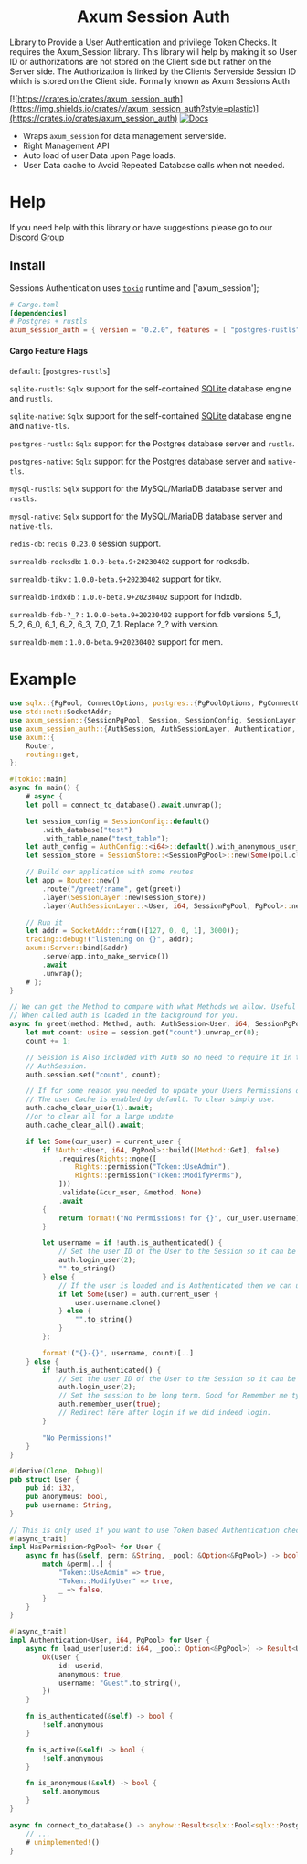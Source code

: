<h1 align="center">
 Axum Session Auth
</h1>

Library to Provide a User Authentication and privilege Token Checks. It requires the Axum_Session library.
This library will help by making it so User ID or authorizations are not stored on the Client side but rather on the Server side.
The Authorization is linked by the Clients Serverside Session ID which is stored on the Client side. Formally known as Axum Sessions Auth

[![https://crates.io/crates/axum_session_auth](https://img.shields.io/crates/v/axum_session_auth?style=plastic)](https://crates.io/crates/axum_session_auth)
[![Docs](https://docs.rs/axum_session_auth/badge.svg)](https://docs.rs/axum_session_auth)

- Wraps `axum_session` for data management serverside.
- Right Management API
- Auto load of user Data upon Page loads.
- User Data cache to Avoid Repeated Database calls when not needed.

# Help

If you need help with this library or have suggestions please go to our [Discord Group](https://discord.gg/gVXNDwpS3Z)

## Install

 Sessions Authentication uses [`tokio`] runtime and ['axum_session'];

[`tokio`]: https://github.com/tokio-rs/tokio
[`native-tls`]: https://crates.io/crates/native-tls
[`rustls`]: https://crates.io/crates/rustls
[`sqlx`]: https://crates.io/crates/sqlx
[`axum_session`]: https://crates.io/crates/axum_session

```toml
# Cargo.toml
[dependencies]
# Postgres + rustls
axum_session_auth = { version = "0.2.0", features = [ "postgres-rustls" ] }
```

#### Cargo Feature Flags
`default`: [`postgres-rustls`]

`sqlite-rustls`: `Sqlx` support for the self-contained [SQLite](https://sqlite.org/) database engine and `rustls`.

`sqlite-native`: `Sqlx` support for the self-contained [SQLite](https://sqlite.org/) database engine and `native-tls`.

`postgres-rustls`: `Sqlx` support for the Postgres database server and `rustls`.

`postgres-native`: `Sqlx` support for the Postgres database server and `native-tls`.

`mysql-rustls`: `Sqlx` support for the MySQL/MariaDB database server and `rustls`.

`mysql-native`: `Sqlx` support for the MySQL/MariaDB database server and `native-tls`.

`redis-db`:  `redis 0.23.0` session support.

`surrealdb-rocksdb`: `1.0.0-beta.9+20230402` support for rocksdb.

`surrealdb-tikv` : `1.0.0-beta.9+20230402` support for tikv.

`surrealdb-indxdb` : `1.0.0-beta.9+20230402` support for indxdb.

`surrealdb-fdb-?_?` : `1.0.0-beta.9+20230402` support for fdb versions 5_1, 5_2, 6_0, 6_1, 6_2, 6_3, 7_0, 7_1. Replace ?_? with version.

`surrealdb-mem` : `1.0.0-beta.9+20230402` support for mem.

# Example

```rust
use sqlx::{PgPool, ConnectOptions, postgres::{PgPoolOptions, PgConnectOptions}};
use std::net::SocketAddr;
use axum_session::{SessionPgPool, Session, SessionConfig, SessionLayer, DatabasePool};
use axum_session_auth::{AuthSession, AuthSessionLayer, Authentication, AuthConfig};
use axum::{
    Router,
    routing::get,
};

#[tokio::main]
async fn main() {
    # async {
    let poll = connect_to_database().await.unwrap();

    let session_config = SessionConfig::default()
        .with_database("test")
        .with_table_name("test_table");
    let auth_config = AuthConfig::<i64>::default().with_anonymous_user_id(Some(1));
    let session_store = SessionStore::<SessionPgPool>::new(Some(poll.clone().into()), session_config);

    // Build our application with some routes
    let app = Router::new()
        .route("/greet/:name", get(greet))
        .layer(SessionLayer::new(session_store))
        .layer(AuthSessionLayer::<User, i64, SessionPgPool, PgPool>::new(Some(poll)).with_config(auth_config));

    // Run it
    let addr = SocketAddr::from(([127, 0, 0, 1], 3000));
    tracing::debug!("listening on {}", addr);
    axum::Server::bind(&addr)
        .serve(app.into_make_service())
        .await
        .unwrap();
    # };
}

// We can get the Method to compare with what Methods we allow. Useful if this supports multiple methods.
// When called auth is loaded in the background for you.
async fn greet(method: Method, auth: AuthSession<User, i64, SessionPgPool, PgPool>) -> &'static str {
    let mut count: usize = session.get("count").unwrap_or(0);
    count += 1;

    // Session is Also included with Auth so no need to require it in the function arguments if your using
    // AuthSession.
    auth.session.set("count", count);

    // If for some reason you needed to update your Users Permissions or data then you will want to clear the user cache if it is enabled.
    // The user Cache is enabled by default. To clear simply use.
    auth.cache_clear_user(1).await;
    //or to clear all for a large update
    auth.cache_clear_all().await;

    if let Some(cur_user) = current_user {
        if !Auth::<User, i64, PgPool>::build([Method::Get], false)
            .requires(Rights::none([
                Rights::permission("Token::UseAdmin"),
                Rights::permission("Token::ModifyPerms"),
            ]))
            .validate(&cur_user, &method, None)
            .await
        {
            return format!("No Permissions! for {}", cur_user.username)[];
        }

        let username = if !auth.is_authenticated() {
            // Set the user ID of the User to the Session so it can be Auto Loaded the next load or redirect
            auth.login_user(2);
            "".to_string()
        } else {
            // If the user is loaded and is Authenticated then we can use it.
            if let Some(user) = auth.current_user {
                user.username.clone()
            } else {
                "".to_string()
            }
        };

        format!("{}-{}", username, count)[..]
    } else {
        if !auth.is_authenticated() {
            // Set the user ID of the User to the Session so it can be Auto Loaded the next load or redirect
            auth.login_user(2);
            // Set the session to be long term. Good for Remember me type instances.
            auth.remember_user(true);
            // Redirect here after login if we did indeed login.
        }

        "No Permissions!"
    }
}

#[derive(Clone, Debug)]
pub struct User {
    pub id: i32,
    pub anonymous: bool,
    pub username: String,
}

// This is only used if you want to use Token based Authentication checks
#[async_trait]
impl HasPermission<PgPool> for User {
    async fn has(&self, perm: &String, _pool: &Option<&PgPool>) -> bool {
        match &perm[..] {
            "Token::UseAdmin" => true,
            "Token::ModifyUser" => true,
            _ => false,
        }
    }
}

#[async_trait]
impl Authentication<User, i64, PgPool> for User {
    async fn load_user(userid: i64, _pool: Option<&PgPool>) -> Result<User> {
        Ok(User {
            id: userid,
            anonymous: true,
            username: "Guest".to_string(),
        })
    }

    fn is_authenticated(&self) -> bool {
        !self.anonymous
    }

    fn is_active(&self) -> bool {
        !self.anonymous
    }

    fn is_anonymous(&self) -> bool {
        self.anonymous
    }
}

async fn connect_to_database() -> anyhow::Result<sqlx::Pool<sqlx::Postgres>> {
    // ...
    # unimplemented!()
}
```